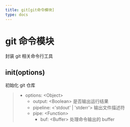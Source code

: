 ```yaml
---
title: git[git命令模块]
type: docs
---
```


# git 命令模块
封装 git 相关命令行工具

## init(options)
初始化 git 仓库
> * options: \<Object\>
>   * output: \<Boolean\> 是否输出运行结果
>   * pipeline: \<'stdout' | 'stderr'\> 输出文件描述符
>   * pipe: \<Function\>
>     * buf: \<Buffer\> 处理命令输出的 buffer
